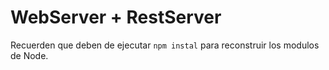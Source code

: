 # WebServer + RestServer

Recuerden que deben de ejecutar ```npm instal``` para reconstruir los modulos de Node.

